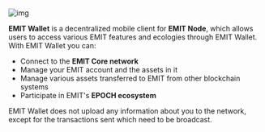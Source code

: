 <br>

![img](https://blog.emit.technology/content/images/2021/01/--2.png)

**EMIT Wallet** is a decentralized mobile client for **EMIT Node**, which allows users to access various EMIT features and ecologies through EMIT Wallet. With EMIT Wallet you can:

* Connect to the **EMIT Core network**
* Manage your EMIT account and the assets in it
* Manage various assets transferred to EMIT from other blockchain systems
* Participate in EMIT's **EPOCH ecosystem**

EMIT Wallet does not upload any information about you to the network, except for the transactions sent which need to be broadcast.